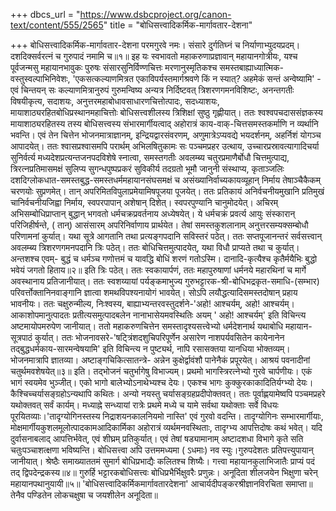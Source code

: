 +++
dbcs_url = "https://www.dsbcproject.org/canon-text/content/555/2565"
title = "बोधिसत्त्वादिकर्मिक-मार्गावतार-देशना"

+++
बोधिसत्त्वादिकर्मिक-मार्गावतार-देशना
परमगुरवे नमः।
संसारे दुर्गतिघ्नं च निर्याणाभ्युदयप्रदम्।
दशदिक्सर्वरत्नं च गुरुपादं नमामि च॥१॥
इह यः स्वभावतो महाकरुणाप्रज्ञावान् महायानगोत्रीयः, यश्च पूर्वजन्मसु महायानभावुकः पुरुषः संसारसुनिर्विण्णचित्तः मरणानुस्मृतिकश्च समस्तबाह्याध्यात्मिक-वस्तुस्वल्पाभिनिवेशः, 'एकसत्कल्याणमित्रत एकाविपर्यस्तमार्गश्रवणे किं न स्यात्? अहमेकं सन्तं अन्वेष्यामि' - एवं चिन्तयन् सः कल्याणमित्रानुरुपं गुरुमन्विष्य अन्यत्र निर्दिष्टवत् त्रिशरणगमनविशिष्टः, अनन्तगतीः विषयीकृत्य, सदाशयः, अनुत्तरमहाबोधावसाधारणचित्तोत्पादः, सदध्याशयः, मायाशाठ्यरहितबोधिप्रस्थानमहाचित्तोः बोधिसत्त्वशीलस्य त्रिशिक्षां सुष्ठु गृह्णीयात्। ततः श्वश्वपचदाससंज्ञकस्य मायाशाठ्यरहितस्य तस्य बोधिसत्त्वस्य संभारमार्गीयत्वाद् अहोरात्रं काय-वाक्-चित्तसमस्तकर्माणि न व्यर्थानि भवन्ति।
एवं तेन चित्तेन भोजनमात्राज्ञानम्, इन्द्रियद्वारसंवरणम्, अणुमात्रेऽप्यवद्ये भयदर्शनम्, अहर्निशं योगञ्च आपादयेत्। ततः श्वासप्रश्वासमपि परार्थम् अभिलषितुकामः सः पञ्चमप्रहर उत्थाय, उच्चारप्रस्रावत्यागादिचर्या सुनिर्वर्त्य मध्यदेशप्रत्यन्तजनपदविशेषे स्नात्वा, समस्तगतीः अवलम्ब्य चतुरप्रमाणैर्बोधौ चित्तमुत्पाद्य, त्रिरत्नप्रतिमासमक्षं सुलिप्य सुगन्धपुष्पप्रकरं सुविकीर्य तदग्रतो भूमौ जानुनी संस्थाप्य, कृताञ्जलिः दशदिग्लोकधात-समस्तबुद्ध-समस्तधर्ममहायानसंघसमक्षं च असंख्यानिर्वाच्यकायव्यूहान् निर्माय तेषाञ्चैकैकम् चरणयोः सुप्रणमेत्। तान् अपरिमितविपुलाप्रमेयामिषपूजया पूजयेत्।
ततः प्रतिकायं अनिर्वचनीयमुखानि प्रतिमुखं चानिर्वचनीयजिह्वा निर्माय, स्वपरपापान् अशेषान् दिशेत्। स्वपरपुण्यानि चानुमोदयेत्। अचिरम् अभिसम्बोधिप्राप्तान् बुद्धान् भगवतो धर्मचक्रप्रवर्तनाय अध्येषयेत्। ये धर्मचक्रं प्रवर्त्य आयुः संस्कारान् परिजिहीर्षन्ते, ( तान्) आसंसारम् अपरिनिर्वाणाय प्रार्थयेत। तेषां समस्तकुशलानाम् अनुत्तरसम्यक्सम्बोधौ परिणामनां कुर्यात्। यथा सूत्रे आगतानि तथा प्रत्यङ्गपदानि सविस्तरं पठेत्।
ततः सप्तपूजानन्तरं सर्वसत्त्वान् अवलम्ब्य त्रिशरणगमनपदानि त्रिः पठेत्। ततः बोधिचित्तमुत्पादयेत्, यथा विधौ प्राप्यते तथा च कुर्यात्। अन्तशश्च एवम्-
बुद्धं च धर्मञ्च गणोत्तमं च 
यावद्धि बोधिं शरणं गतोऽस्मि।
दानादि-कृत्यैश्च कृतैर्मयैभिः
बुद्धो भवेयं जगतो हिताय॥२॥ इति त्रिः पठेत्।
ततः स्वकायार्पणं, ततः महापुरुषाणां धर्मनये महारथिनां च मार्गे अवस्थानाय प्रतिजानीयात्। ततः स्वशय्यायां पर्यङ्कमाभुज्य गुरुभट्टारक-श्री-बोधिभद्रकृत-समाधि-(सम्भार) परिवर्त्तोक्तानिनवाङ्गानि ज्ञात्वा शमथविपश्यनायोगं भावयेत्। सोऽपि लयौद्धत्यादिसमस्तदोषान् प्रहाय भावनीयः।
ततः चक्षुरुन्मील्य, निःश्वस्य, बाह्याभ्यन्तरवस्तुदर्शने-'अहो! आश्चर्यम्, अहो! आश्चर्यम्। आकाशोपमानुत्पादतः प्रतीत्यसमुत्पादबलेन नानाभासेयमवस्थितिः अयम् ' अहो! आश्चर्यम्' इति विचिन्त्य अष्टमायोपमरुपेण जानीयात्। ततो महाकरुणचित्तेन समस्तादृश्यसत्त्वेभ्यो धर्मदेशनार्थ यथाबोधि महायान-सूत्रपाठं कुर्यात्।
ततः भोजनावसरे-'षट्त्रिंशदशुचिपरिपूर्णेन असारेण नाशपर्यवसितेन कायेनानेन तद्बुद्धधर्मकाय-सारमन्वेषयामि' इति विचिन्त्य न पुष्ट्यर्थ, नापि रसासक्तया यानधिया भोक्तव्यम्। भोजनमात्रापि ज्ञातव्या। अष्टाङ्गचिकित्सातन्त्रे-
अन्नेन कुक्षेर्द्वावंशौ पानेनैकं प्रपूरयेत्।
आश्रयं पवनादीनां चतुर्थमवशेषयेत्॥३॥ इति।
तद्भोजनं चतुर्भागेषु विभाज्यम्। प्रथमो भागस्त्रिरत्नेभ्यो गुरवे चार्पणीयः। एकं भागं स्वयमेव भुञ्जीत्। एको  भागो बालेभ्योऽनाथेभ्यश्च देयः। एकश्च भागः कुक्कुरकाकादितिर्यग्भ्यो देयः। कैश्चिच्चर्यासङ्ग्रहोऽन्यथापि कथितः। अन्यो नयस्तु चर्यासङ्ग्रहप्रदीपोक्तवत्।
ततः पूर्वाह्णयामेष्वपि पञ्चमप्रहरे यथोक्तवत् सर्वं कार्यम्। मध्याह्ने सन्ध्यायां रात्रेः प्रथमे मध्ये च यामे सर्वथा यथोक्ताः सर्वे विधयः पूरयितव्याः।'तादृग्योगिनस्तस्य निद्राशयनकालनियमो नास्ति' एवं गुरवो वदन्ति। तादृग्योगिनः सम्भारमार्गीयाः, मोक्षमार्गीयकुशलमूलोत्पादकामआदिकार्मिका अहोरात्रं व्यर्थमनवस्थिताः, तादृग्भ्य आपत्तिदोषः कथं भवेत्। यदि दुर्वासनाबलाद् आपत्तिर्भवेत्, एवं शीघ्रम् प्रतिकुर्यात्। 
एवं तेषां षड्यामानाम् अष्टादशधा विभागे कृते सति चतुःपञ्चाशत्क्षणा भविष्यन्ति। बोधिसत्त्वा अपि उत्तममध्यमा ( ऽधमाः) नव स्युः।गुरुपदेशतः प्रतिपत्त्युपायान् जानीयात्।
श्रेष्ठैः समाख्याततमं सुमार्ग बोधिप्रभाद्यैः कलितश्च शिष्यैः।
गत्त्वा महायानकुलाभिजातैः प्राप्यं पदं तद् द्विपदेन्द्रकस्य॥४॥
गुरुर्हि भट्टारकबोधिसत्त्वः बोधिप्रभैर्भिक्षुवरैः प्रणुन्नः।
अनूदिता शीलजयेन भिक्षुणा चरेन् महायानपथानुयायी॥५॥
'बोधिसत्त्वादिकर्मिकमार्गावतारदेशना' आचार्यदीपङ्करश्रीज्ञानविरचिता समाप्ता॥
तेनैव पण्डितेन लोकचक्षुषा च जयशीलेन अनूदिता॥
